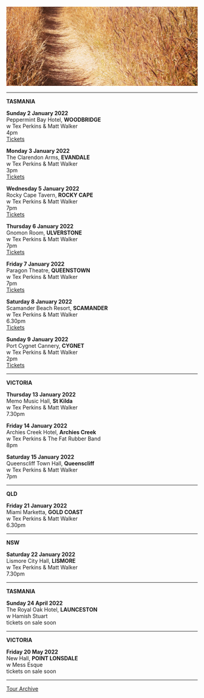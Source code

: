 ![](data/image/news/tourbanner2.jpg)


* * * * *

**TASMANIA**

**Sunday 2 January 2022**\
Peppermint Bay Hotel, **WOODBRIDGE**\
w Tex Perkins & Matt Walker\
4pm\
[Tickets](https://moshtix.com.au/v2/event/tex-perkins-matt-walker/130449)


**Monday 3 January 2022**\
The Clarendon Arms, **EVANDALE**\
w Tex Perkins & Matt Walker\
3pm\
[Tickets](https://www.moshtix.com.au/v2/event/tex-perkins-matt-walker/130450)

**Wednesday 5 January 2022**\
Rocky Cape Tavern, **ROCKY CAPE**\
w Tex Perkins & Matt Walker\
7pm\
[Tickets](https://www.moshtix.com.au/v2/event/tex-perkins-matt-walker/130452)

**Thursday 6 January 2022**\
Gnomon Room, **ULVERSTONE**\
w Tex Perkins & Matt Walker\
7pm\
[Tickets](https://www.moshtix.com.au/v2/event/tex-perkins-matt-walker/130454) 

**Friday 7 January 2022**\
Paragon Theatre, **QUEENSTOWN**\
w Tex Perkins & Matt Walker\
7pm\
[Tickets](https://www.moshtix.com.au/v2/event/tex-perkins-matt-walker/130455) 

**Saturday 8 January 2022**\
Scamander Beach Resort, **SCAMANDER**\
w Tex Perkins & Matt Walker\
6.30pm\
[Tickets](https://www.moshtix.com.au/v2/event/tex-perkins-matt-walker/130456) 

**Sunday 9 January 2022**\
Port Cygnet Cannery, **CYGNET**\
w Tex Perkins & Matt Walker\
2pm\
[Tickets](https://www.moshtix.com.au/v2/event/tex-perkins-matt-walker/130459)

* * * * *

**VICTORIA**

**Thursday 13 January 2022**\
Memo Music Hall, **St Kilda**\
w Tex Perkins & Matt Walker\
7.30pm

**Friday 14 January 2022**\
Archies Creek Hotel, **Archies Creek**\
w Tex Perkins & The Fat Rubber Band\
8pm

**Saturday 15 January 2022**\
Queenscliff Town Hall, **Queenscliff**\
w Tex Perkins & Matt Walker\
7pm

* * * * *

**QLD**

**Friday 21 January 2022**\
Miami Marketta, **GOLD COAST**\
w Tex Perkins & Matt Walker\
6.30pm

* * * * *

**NSW**

**Saturday 22 January 2022**\
Lismore City Hall, **LISMORE**\
w Tex Perkins & Matt Walker\
7.30pm

* * * * *


**TASMANIA**

**Sunday 24 April 2022**\
The Royal Oak Hotel, **LAUNCESTON**\
w Hamish Stuart\
tickets on sale soon 

* * * * * 


**VICTORIA**

**Friday 20 May 2022**\
New Hall, **POINT LONSDALE**\
w Mess Esque\
tickets on sale soon 

* * * * * 

[Tour Archive](tour/archive)

